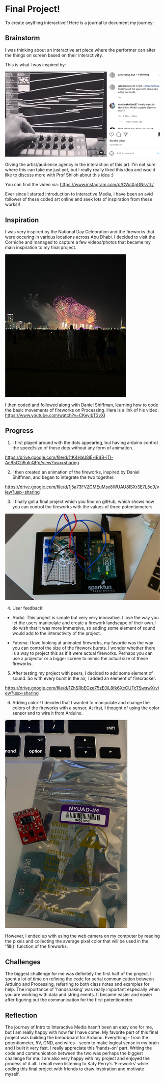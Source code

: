 # Final Project!
To create anything interactive!! Here is a journal to document my journey:

## Brainstorm 
I was thinking about an interactive art piece where the performer can alter the things on screen based on their interactivity. 

This is what I was inspired by:

![](GenerativeHutInstagram.png)

Giving the artist/audience agency in the interaction of this art. I'm not sure where this can take me just yet, but I really really liked this idea and would like to discuss more with Prof Shiloh about this idea :)

You can find the video via: https://www.instagram.com/p/CWc0pGNss1L/

Ever since I started Introduction to Interactive Media, I have been an avid follower of these coded art online and seek lots of inspiration from these works!!


## Inspiration

I was very inspired by the National Day Celebration and the fireworks that were occuring in various locations across Abu Dhabi. I decided to visit the Corniche and managed to capture a few videos/photos that became my main inspiration to my final project. 

![](NationalDayFireworks.png)

I then coded and followed along with Daniel Shiffman, learning how to code the basic movements of fireworks on Processing. 
Here is a link of his video: https://www.youtube.com/watch?v=CKeyIbT3vXI

## Progress
1. I first played around with the dots appearing, but having arduino control the speed/size of these dots without any form of animation. 

https://drive.google.com/file/d/1tK4HaU8lEHB4B-jTI-Ae95G2i9qIoQPp/view?usp=sharing

2. I then created an animation of the fireworks, inspired by Daniel Shiffman, and began to integrate the two together.

https://drive.google.com/file/d/1j5a73FVZGMEuMsx8WUAU8ISXr3E7L5c9/view?usp=sharing


3. I finally got a final project which you find on gitHub, which shows how you can control the fireworks with the values of three potentiometers. 

![](ThreePotentiometerBreadboard.png)

4. User feedback!

- Abdul: This project is simple but very very innovative. I love the way you let the users manipulate and create a firework landscape of their own. I do wish that it was more immersive, so adding some element of sound would add to the interactivity of the project. 

- Fatema: I love looking at animated fireworks, my favorite was the way you can control the size of the firework bursts. I wonder whether there is a way to project this as if it were actual fireworks. Perhaps you can use a projector or a bigger screen to mimic the actual size of these fireworks. 


5. After testing my project with peers, I decided to add some element of sound. So with every burst in the air, I added an element of firecracker. 

https://drive.google.com/file/d/1ZhSRbEOze75zE0iL8fk6XcCUTcTSwswX/view?usp=sharing

6. Adding color!! I decided that I wanted to manipulate and change the colors of the fireworks with a sensor. At first, I thought of using the color sensor and to wire it from Arduino.

![](ColorSensor.png)

However, I ended up with using the web camera on my computer by reading the pixels and collecting the average pixel color that will be used in the 'fill()' function of the fireworks. 

## Challenges

The biggest challenge for me was definitely the first half of the project. I spent a lot of time on refining the code for serial communication between Arduino and Processing, referring to both class notes and examples for help. The importance of 'handshaking' was really important especially when you are working with data and string events. It became easier and easier after figuring out the communication for the first potentiometer. 


## Reflection

The journey of Intro to Interactive Media hasn't been an easy one for me, but I am really happy with how far I have come. My favorite part of this final project was building the breadboard for Arduino. Everything - from the potentiometer, 5V, GND, and wires - seem to make logical sense in my brain and I built it very fast. I really appreciate this 'hands-on' part. Writing the code and communication between the two was perhaps the biggest challenge for me. I am also very happy with my project and enjoyed the process of it all. I recall even listening to Katy Perry's 'Fireworks' while coding this final project with friends to draw inspiration and motivate myself. 
